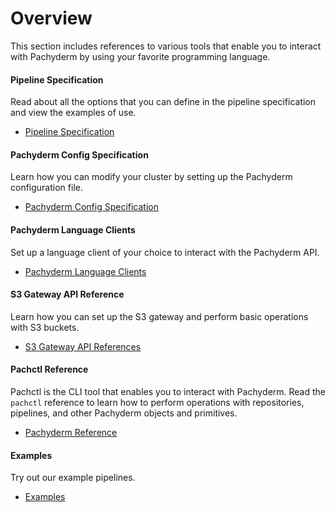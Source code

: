 # Overview

This section includes references to various tools
that enable you to interact with Pachyderm by using
your favorite programming language.

<div class="row">
  <div class="column-2">
    <div class="card-square mdl-card mdl-shadow--2dp">
      <div class="mdl-card__title mdl-card--expand">
        <h4 class="mdl-card__title-text"> Pipeline Specification&nbsp;&nbsp;&nbsp;<i class="fa fa-file-text-o"></i></h4>
      </div>
      <div class="mdl-card__supporting-text">
        Read about all the options that you can
        define in the pipeline specification
        and view the examples of use.
      </div>
      <div class="mdl-card__actions mdl-card--border">
        <ul>
          <li><a href="pipeline_spec/" class="md-typeset md-link">
          Pipeline Specification
          </a>
          </li>
        </ul>
      </div>
    </div>
  </div>
  <div class="column-2">
    <div class="card-square mdl-card mdl-shadow--2dp">
      <div class="mdl-card__title mdl-card--expand">
        <h4 class="mdl-card__title-text">Pachyderm Config Specification &nbsp;&nbsp;&nbsp;<i class="fa fa-file-text-o"></i></h4>
      </div>
      <div class="mdl-card__supporting-text">
        Learn how you can modify your cluster by setting up
        the Pachyderm configuration file.
      </div>
      <div class="mdl-card__actions mdl-card--border">
        <ul>
          <li><a href="config_spec" class="md-typeset md-link">
          Pachyderm Config Specification
          </a>
          </li>
        </ul>
       </div>
     </div>
  </div>
</div>
<div class="row">
  <div class="column-2">
    <div class="card-square mdl-card mdl-shadow--2dp">
      <div class="mdl-card__title mdl-card--expand">
        <h4 class="mdl-card__title-text">Pachyderm Language Clients &nbsp;&nbsp;&nbsp;<i class="fa fa-terminal"></i></h4>
      </div>
      <div class="mdl-card__supporting-text">
        Set up a language client of your choice
        to interact with the Pachyderm API.
      </div>
      <div class="mdl-card__actions mdl-card--border">
        <ul>
           <li><a href="clients/" class="md-typeset md-link">
             Pachyderm Language Clients
           </a>
           </li>
         </ul>
      </div>
    </div>
  </div>
  <div class="column-2">
    <div class="card-square mdl-card mdl-shadow--2dp">
      <div class="mdl-card__title mdl-card--expand">
        <h4 class="mdl-card__title-text">S3 Gateway API Reference &nbsp;&nbsp;&nbsp;<i class="fa fa-file-text-o"></i></h4>
      </div>
      <div class="mdl-card__supporting-text">
        Learn how you can set up the S3 gateway and
        perform basic operations with S3 buckets.
      </div>
      <div class="mdl-card__actions mdl-card--border">
        <ul>
          <li><a href="s3gateway_api/" class="md-typeset md-link">
            S3 Gateway API References
          </a>
          </li>
        </ul>
      </div>
    </div>
  </div>
<div class="row">
  <div class="column-2">
    <div class="card-square mdl-card mdl-shadow--2dp">
      <div class="mdl-card__title mdl-card--expand">
        <h4 class="mdl-card__title-text">Pachctl Reference &nbsp;&nbsp;&nbsp;<i class="fa fa-file-text-o"></i></h4>
      </div>
      <div class="mdl-card__supporting-text">
        Pachctl is the CLI tool that enables you to
        interact with Pachyderm. Read the <code>pachctl</code>
        reference to learn how to perform operations
        with repositories, pipelines, and other
        Pachyderm objects and primitives.
      </div>
      <div class="mdl-card__actions mdl-card--border">
        <ul>
           <li><a href="pachctl/pachctl/" class="md-typeset md-link">
           Pachyderm Reference
           </a>
           </li>
        </ul>
      </div>
    </div>
  </div>
  <div class="column-2">
     <div class="card-square mdl-card mdl-shadow--2dp">
       <div class="mdl-card__title mdl-card--expand">
         <h4 class="mdl-card__title-text">Examples &nbsp;&nbsp;&nbsp;<i class="fa fa-flask"></i></h4>
       </div>
       <div class="mdl-card__supporting-text">
         Try out our example pipelines.
       </div>
       <div class="mdl-card__actions mdl-card--border">
         <ul>
            <li><a href="../examples/examples/" class="md-typeset md-link">
            Examples
            </a>
            </li>
         </ul>
       </div>
     </div>
   </div>
</div>

